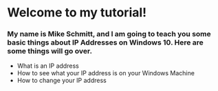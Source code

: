 # Welcome to my tutorial!

### My name is Mike Schmitt, and I am going to teach you some basic things about IP Addresses on Windows 10. Here are some things will go over.


* What is an IP address
* How to see what your IP address is on your Windows Machine
* How to change your IP address
